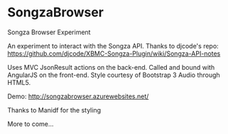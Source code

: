 SongzaBrowser
=============

Songza Browser Experiment

An experiment to interact with the Songza API.
Thanks to djcode's repo: https://github.com/djcode/XBMC-Songza-Plugin/wiki/Songza-API-notes

Uses MVC JsonResult actions on the back-end.
Called and bound with AngularJS on the front-end.
Style courtesy of Bootstrap 3
Audio through HTML5.

Demo: http://songzabrowser.azurewebsites.net/


Thanks to Manidf for the styling



More to come...
